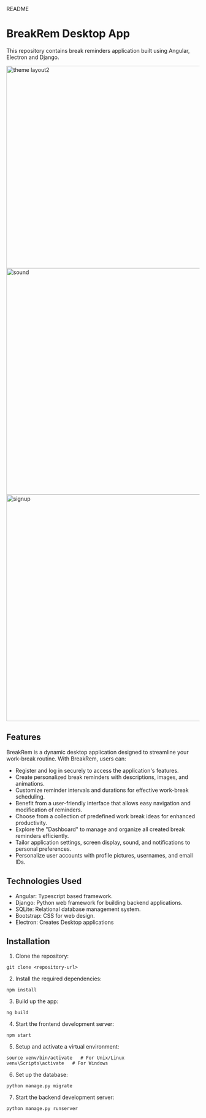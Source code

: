 README

# BreakRem Desktop App

This repository contains break reminders application built using Angular, Electron and Django.

<img width="527" alt="theme layout2" src="https://github.com/risakatelynt/BreakRemDesktop/assets/124533180/c8f01d26-5c05-48eb-a00f-77f6d0328253">
<img width="590" alt="sound" src="https://github.com/risakatelynt/BreakRemDesktop/assets/124533180/ccbc5cb3-ce6f-44cc-88f8-f62c59bbfe20">
<img width="590" alt="signup" src="https://github.com/risakatelynt/BreakRemDesktop/assets/124533180/6bc58549-caf9-4237-bf7e-85c7fae424e3">

## Features

BreakRem is a dynamic desktop application designed to streamline your work-break routine. With BreakRem, users can:
- Register and log in securely to access the application's features.
- Create personalized break reminders with descriptions, images, and animations.
- Customize reminder intervals and durations for effective work-break scheduling.
- Benefit from a user-friendly interface that allows easy navigation and modification of reminders.
- Choose from a collection of predefined work break ideas for enhanced productivity.
- Explore the "Dashboard" to manage and organize all created break reminders efficiently.
- Tailor application settings, screen display, sound, and notifications to personal preferences.
- Personalize user accounts with profile pictures, usernames, and email IDs.

## Technologies Used

- Angular: Typescript based framework.
- Django: Python web framework for building backend applications.
- SQLite: Relational database management system.
- Bootstrap: CSS for web design.
- Electron: Creates Desktop applications

## Installation

1. Clone the repository:

```
git clone <repository-url>
```

2. Install the required dependencies:

```
npm install
```

3. Build up the app:

```
ng build
```

4. Start the frontend development server:

```
npm start
```

5. Setup and activate a virtual environment:

```
source venv/bin/activate   # For Unix/Linux
venv\Scripts\activate   # For Windows
```

6. Set up the database:

```
python manage.py migrate
```

7. Start the backend development server:

```
python manage.py runserver
```
